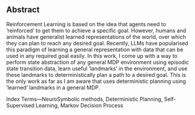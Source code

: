 ## Abstract

Reinforcement Learning is based on the idea that
agents need to ’reinforced’ to get them to achieve a specific
goal. However, humans and animals have generalist learned
representations of the world, over which they can plan to reach
any desired goal. Recently, LLMs have popularised this paradigm
of learning a general representation with data that can be used
in any required goal easily. In this work, I come up with a way
to perform state abstraction of any general MDP environment
using episodic state transition data, learn useful ’landmarks’ in
the environment, and use these landmarks to deterministically
plan a path to a desired goal. This is the only work as far
as I am aware that uses deterministic planning using ’learned’
landmarks in a general MDP.

Index Terms—NeuroSymbolic methods, Deterministic Planning, Self-Supervised Learning, Markov Decision Process
